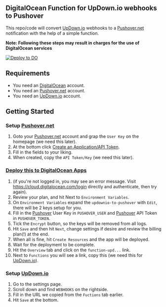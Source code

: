 ## DigitalOcean Function for UpDown.io webhooks to Pushover
This repo/code will convert [UpDown.io] webhooks to a [Pushover.net] notification with the help of a simple function.

**Note: Following these steps may result in charges for the use of DigitalOcean services**

[![Deploy to DO](https://www.deploytodo.com/do-btn-blue.svg)](https://cloud.digitalocean.com/apps/new?repo=https://github.com/MarcHagen/function-updownio-to-pushover/tree/main&refcode=4258a2bdda88)
## Requirements
* You need an [DigitalOcean] account.
* You need an [Pushover.net] account.
* You need an [UpDown.io] account.

## Getting Started
### Setup [Pushover.net]
1. Goto your [Pushover.net] account and grap the `User Key` on the homepage (we need this later).
2. At the bottom click [Create an Application/API Token](https://pushover.net/apps/build).
3. Fill in the fields to your liking.
4. When created, copy the `API Token/Key` (we need this later).

### [Deploy this to DigitalOcean Apps]
1. (if you're not logged in, you may see an error message. Visit https://cloud.digitalocean.com/login directly and authenticate, then try again).
2. Review your plan, and hit Next to `Environment Variables`.
3. On `Environment Variables` expand the `updownio-to-pushover` with `Edit`, there will be 2 keys setup for you. 
4. Fill in the [Pushover] User Key in `PUSHOVER_USER` and [Pushover] API Token in `PUSHOVER_TOKEN`.
5. Tick the `Encrypt` button, so the keys will be removed from all logs.
6. Hit `Save` and then hit `Next`, change settings if desire and review the billing plan(!) at the end.
7. When all is fine, hit `Create Resources` and the app will be deployed.
8. Wait for the deployment to be complete.
9. Hit the `Overview` tab and click on the `function-upd...` link.
10. Next to `Functions` you will see a link, copy this (we need this for [UpDown.io]).

### Setup [UpDown.io]
1. Go to the settings page.
2. Scroll down and find `WEBHOOKS` on the rightside.
3. Fill in the URL we copied from the `Fuctions` tab earlier.
4. Hit `Save` at the bottom. 

[Deploy this to DigitalOcean Apps]: https://cloud.digitalocean.com/apps/new?repo=https://github.com/MarcHagen/function-updownio-to-pushover/tree/main&refcode=4258a2bdda88
[Pushover.net]: https://pushover.net
[Pushover]: https://pushover.net
[UpDown.io]: https://updown.io/r/F7EYe
[DigitalOcean]: https://m.do.co/c/4258a2bdda88

